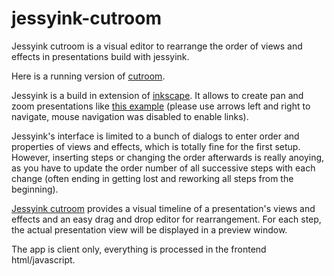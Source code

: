 # jessyink-cutroom
Jessyink cutroom is a visual editor to rearrange the order of views and effects in presentations build with jessyink.

Here is a running version of [cutroom](https://tshoppa.github.io/jessyink-cutroom/).

Jessyink is a build in extension of [inkscape](https://inkscape.org). It allows to create pan and zoom presentations like [this example](https://tshoppa.github.io/jessyink-cutroom/files/JessyInkDemo.svg) (please use arrows left and right to navigate, mouse navigation was disabled to enable links).

Jessyink's interface is limited to a bunch of dialogs to enter order and properties of views and effects, which is totally fine for the first setup. However, inserting steps or changing the order afterwards is really anoying, as you have to update the order number of all successive steps with each change (often ending in getting lost and reworking all steps from the beginning).

[Jessyink cutroom](https://tshoppa.github.io/jessyink-cutroom/) provides a visual timeline of a presentation's views and effects and an easy drag and drop editor for rearrangement. For each step, the actual presentation view will be displayed in a preview window. 

The app is client only, everything is processed in the frontend html/javascript.

